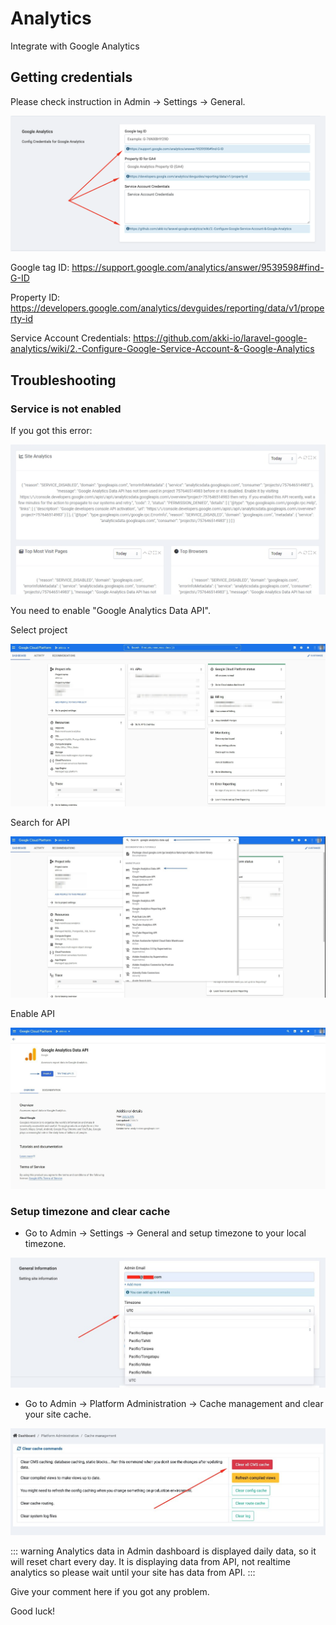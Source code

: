 # Analytics

Integrate with Google Analytics

## Getting credentials

Please check instruction in Admin -> Settings -> General.

![Instructions](./images/analytics-instruction.png)

Google tag ID: https://support.google.com/analytics/answer/9539598#find-G-ID

Property ID: https://developers.google.com/analytics/devguides/reporting/data/v1/property-id

Service Account Credentials: https://github.com/akki-io/laravel-google-analytics/wiki/2.-Configure-Google-Service-Account-&-Google-Analytics

## Troubleshooting

### Service is not enabled

If you got this error:

![Image](./images/analytics-service-not-enabled.png)

You need to enable "Google Analytics Data API".

Select project

![Image](./images/analytics-select-project.png)

Search for API

![Image](./images/analytics-select-api.png)

Enable API

![Image](./images/analytics-enable-api.png)

### Setup timezone and clear cache

- Go to Admin -> Settings -> General and setup timezone to your local timezone.

![Image](./images/analytics-timezone.png)

- Go to Admin -> Platform Administration -> Cache management and clear your site cache.

![Image](./images/analytics-cache.png)

::: warning
Analytics data in Admin dashboard is displayed daily data, so it will reset chart every day. It is displaying data from
API, not realtime analytics so please wait until your site has data from API.
:::

Give your comment here if you got any problem.

Good luck!
